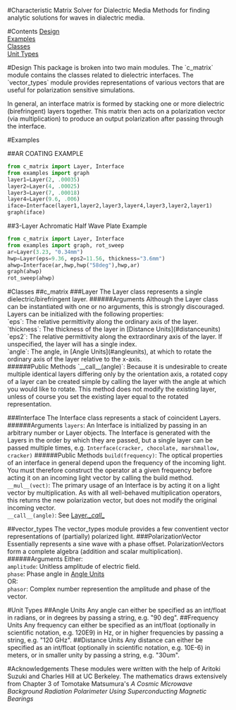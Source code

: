 #Characteristic Matrix Solver for Dialectric Media
Methods for finding analytic solutions for waves in dialectric media.

#Contents
[Design](#design)<br />
[Examples](#examples)<br />
[Classes](#classes)<br />
[Unit Types](#unittypes)<br />

<a name="design" />
#Design
This package is broken into two main modules. The `c_matrix` module contains
the classes related to dielectric interfaces. The `vector_types` module provides
representations of various vectors that are useful for polarization sensitive
simulations.

In general, an interface matrix is formed by stacking one or more dielectric
(birefringent) layers together. This matrix then acts on a polarization vector
(via multiplication) to produce an output polarization after passing through
the interface.

<a name="examples" />
#Examples

##AR COATING EXAMPLE
```python
from c_matrix import Layer, Interface
from examples import graph
layer1=Layer(2, .00035)
layer2=Layer(4, .00025)
layer3=Layer(7, .00018)
layer4=Layer(9.6, .006)
iface=Interface(layer1,layer2,layer3,layer4,layer3,layer2,layer1)
graph(iface)
```

##3-Layer Achromatic Half Wave Plate Example
```python
from c_matrix import Layer, Interface
from examples import graph, rot_sweep
ar=Layer(3.23, "0.34mm")
hwp=Layer(eps=9.36, eps2=11.56, thickness="3.6mm")
ahwp=Interface(ar,hwp,hwp("58deg"),hwp,ar)
graph(ahwp)
rot_sweep(ahwp)
```

<a name="classes" />
#Classes
##c_matrix
###Layer
The Layer class represents a single dielectric/birefringent layer.
######Arguments
Although the Layer class can be instantiated with one or no arguments, this is
strongly discouraged. Layers can be initialized with the following properties:<br />
`eps`: The relative permittivity along the ordinary axis of the layer.<br />
`thickness`: The thickness of the layer in [Distance Units](#distanceunits)<br />
`eps2`: The relative permittivity along the extraordinary axis of the layer. If
unspecified, the layer will has a single index.<br />
`angle`: The angle, in [Angle Units](#angleunits), at which to rotate the ordinary axis of the layer
relative to the x-axis.<br />
######Public Methods
<a name="layercall" />
`__call__(angle)`: Because it is undesirable to create multiple identical layers
differing only by the orientation axis, a rotated copy of a layer can be created
simple by calling the layer with the angle at which you would like to rotate.
This method does not modify the existing layer, unless of course you set the
existing layer equal to the rotated representation.

###Interface
The Interface class represents a stack of coincident Layers.
######Arguments
`layers`: An Interface is initialized by passing in an arbitrary number or Layer
objects. The Interface is generated with the Layers in the order by which they
are passed, but a single layer can be passed multiple times, e.g.
`Interface(cracker, chocolate, marshmallow, cracker)`
######Public Methods
`build(frequency)`: The optical properties of an interface in general depend upon
the frequency of the incoming light. You must therefore construct the operator
at a given frequency before acting it on an incoming light vector by calling
the build method.<br />
`__mul__(vect)`: The primary usage of an Interface is by acting it on a light
vector by multiplication. As with all well-behaved multiplication operators,
this returns the new polarization vector, but does not modify the original
incoming vector.<br />
`__call__(angle)`: See [Layer.\__call__](#layercall)

##vector_types
The vector_types module provides a few conventient vector representations of
(partially) polarized light. 
###PolarizationVector
Essentially represents a sine wave with a phase offset. PolarizationVectors
form a complete algebra (addition and scalar multiplication).
######Arguments
Either:<br />
`amplitude`: Unitless amplitude of electric field.<br />
`phase`: Phase angle in [Angle Units](#angleunits)<br />
OR:<br />
`phasor`: Complex number represention the amplitude and phase of the vector.

<a name="unittypes" />
#Unit Types
<a name="angleunits" />
##Angle Units
Any angle can either be specified as an int/float in radians, or in degrees by
passing a string, e.g. "90 deg".
<a name="frequencyunits" />
##Frequency Units
Any frequency can either be specified as an int/float (optionally in scientific
notation, e.g. 120E9) in Hz, or in higher frequencies by passing a string, e.g.
"120 GHz".
<a name="distanceunits" />
##Distance Units
Any distance can either be specified as an int/float (optionally in scientific
notation, e.g. 10E-6) in meters, or in smaller unity by passing a string, e.g.
"30um".

#Acknowledgements
These modules were written with the help of Aritoki Suzuki and Charles Hill at UC Berkeley.
The mathematics draws extensively from Chapter 3 of Tomotake Matsumura's *A Cosmic Microwave Background Radiation Polarimeter Using Superconducting Magnetic Bearings*

